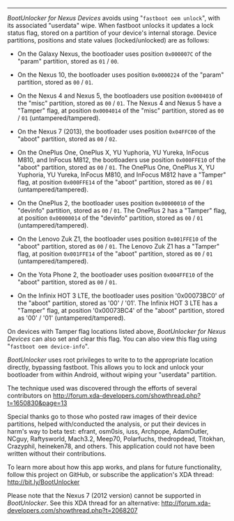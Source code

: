 ---


*BootUnlocker for Nexus Devices* avoids using "`fastboot oem
unlock`", with its associated "userdata" wipe. When fastboot unlocks
it updates a lock status flag, stored on a partition of your device's
internal storage. Device partitions, positions and state values
(locked/unlocked) are as follows:


* On the Galaxy Nexus, the bootloader uses position
  `0x000007C` of the "param" partition, stored as `01` / `00`.

* On the Nexus 10, the bootloader uses position
  `0x0000224` of the "param" partition, stored as `00` / `01`.

* On the Nexus 4 and Nexus 5, the bootloaders use position
  `0x0004010` of the "misc" partition, stored as `00` / `01`.
  The Nexus 4 and Nexus 5 have a "Tamper" flag, at position
  `0x0004014` of the "misc" partition, stored as `00` / `01` (untampered/tampered).

* On the Nexus 7 (2013), the bootloader uses position
  `0x04FFC00` of the "aboot" partition, stored as `00` / `02`.

* On the OnePlus One, OnePlus X, YU Yuphoria, YU Yureka, InFocus M810, and InFocus M812, the bootloaders use position
  `0x000FFE10` of the "aboot" partition, stored as `00` / `01`.
  The OnePlus One, OnePlus X, YU Yuphoria, YU Yureka, InFocus M810, and InFocus M812 have a "Tamper" flag, at position
  `0x000FFE14` of the "aboot" partition, stored as `00` / `01` (untampered/tampered).

* On the OnePlus 2, the bootloader uses position
  `0x00000010` of the "devinfo" partition, stored as `00` / `01`.
  The OnePlus 2 has a "Tamper" flag, at position
  `0x00000014` of the "devinfo" partition, stored as `00` / `01` (untampered/tampered).

* On the Lenovo Zuk Z1, the bootloader uses position
  `0x001FFE10` of the "aboot" partition, stored as `00` / `01`.
  The Lenovo Zuk Z1 has a "Tamper" flag, at position
  `0x001FFE14` of the "aboot" partition, stored as `00` / `01` (untampered/tampered).

* On the Yota Phone 2, the bootloader uses position
  `0x004FFE10` of the "aboot" partition, stored as `00` / `01`.

* On the Infinix HOT 3 LTE, the bootloader uses position
  '0x00073BC0' of the "aboot" partition, stored as '00' / '01'.
  The Infinix HOT 3 LTE has a "Tamper" flag, at position
  '0x00073BC4' of the "aboot" partition, stored as '00' / '01' (untampered/tampered).

On devices with Tamper flag locations listed above,
*BootUnlocker for Nexus Devices* can also set and clear this flag.
You can also view this flag using "`fastboot oem device-info`".

*BootUnlocker* uses root privileges to write to to the appropriate
location directly, bypassing fastboot. This allows you to lock and
unlock your bootloader from within Android, without wiping your
"userdata" partition.

The technique used was discovered through the efforts of several
contributors on <http://forum.xda-developers.com/showthread.php?t=1650830&page=13>

Special thanks go to those who posted raw images of their device
partitions, helped with/conducted the analysis, or put their devices in
harm's way to beta test: efrant, osm0sis, iuss, Archpope, AdamOutler,
NCguy, Raftysworld, Mach3.2, Meep70, Polarfuchs, thedropdead, Titokhan,
Crazyphil, heineken78, and others. This application could not have been
written without their contributions.

To learn more about how this app works, and plans for future
functionality, follow this project on GitHub, or subscribe the
application's XDA thread: <http://bit.ly/BootUnlocker>

Please note that the Nexus 7 (2012 version) cannot be supported
in *BootUnlocker*. See this XDA thread for an alternative:
<http://forum.xda-developers.com/showthread.php?t=2068207>

